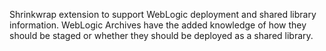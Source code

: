 Shrinkwrap extension to support WebLogic deployment and shared library information. WebLogic Archives have the added
knowledge of how they should be staged or whether they should be deployed as a shared library.